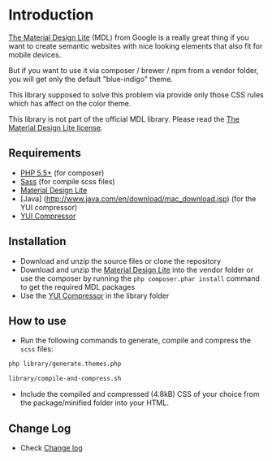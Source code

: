 # Introduction
[The Material Design Lite](https://github.com/google/material-design-lite) (MDL) from Google is a really great thing if
you want to create semantic websites with nice looking elements that also fit for mobile devices.

But if you want to use it via composer / brewer / npm from a vendor folder, you will get only the default "blue-indigo" theme.
 
This library supposed to solve this problem via provide only those CSS rules which has affect on the color theme.

This library is not part of the official MDL library.
Please read the [The Material Design Lite license](LICENSE-MDL).

Requirements
------------

- [PHP 5.5+](http://php.net/downloads.php) (for composer)
- [Sass](http://sass-lang.com/install) (for compile scss files)
- [Material Design Lite](https://github.com/google/material-design-lite)
- [Java] (http://www.java.com/en/download/mac_download.jsp) (for the YUI compressor)
- [YUI Compressor](http://yui.github.io/yuicompressor/)

Installation
------------

- Download and unzip the source files or clone the repository
- Download and unzip the [Material Design Lite](https://github.com/google/material-design-lite) into the vendor folder or use the composer by running the `php composer.phar install` command to get the required MDL packages
- Use the [YUI Compressor](http://yui.github.io/yuicompressor/) in the library folder

How to use
----------
- Run the following commands to generate, compile and compress the `scss` files:

```bash
php library/generate.themes.php

library/compile-and-compress.sh
```

- Include the compiled and compressed (4.8kB) CSS of your choice from the package/minified folder into your HTML.

Change Log
----------

- Check [Change log](CHANGELOG.md)



